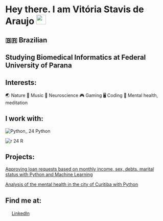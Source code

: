 # Hey there. I am Vitória Stavis de Araujo <img src="https://raw.githubusercontent.com/iampavangandhi/iampavangandhi/master/gifs/Hi.gif" width="30px">

## 🇧🇷 Brazilian
## Studying Biomedical Informatics at Federal University of Parana

## Interests:
🌏 Nature
🎵 Music
🧠 Neuroscience
🎮 Gaming
🖥️ Coding
💭 Mental health, meditation

## I work with:
![Python_ 24](https://user-images.githubusercontent.com/72163805/112757777-8f442500-8fc1-11eb-9116-15056055c464.png)   Python

![r 24](https://user-images.githubusercontent.com/72163805/112757804-abe05d00-8fc1-11eb-8db3-c085d8fbbb8c.png)   R

## Projects:
<a href="https://github.com/vitoriastavis/datascientistinpractice"></a> [Approving loan requests based on monthly income, sex, debts, marital status with Python and Machine Learning](https://github.com/vitoriastavis/datascientistinpractice)

<a href="https://github.com/vitoriastavis/datascientistinpractice"></a> [Analysis of the mental health in the city of Curitiba with Python](https://github.com/vitoriastavis/datascientistinpractice)  


## Find me at:

<a href="https://www.linkedin.com/in/vitoriastavis"><img src="https://user-images.githubusercontent.com/72163805/112757608-d4b42280-8fc0-11eb-92fd-df007da05247.png" width="16"></a> [LinkedIn](https://www.linkedin.com/in/vitoriastavis)  


